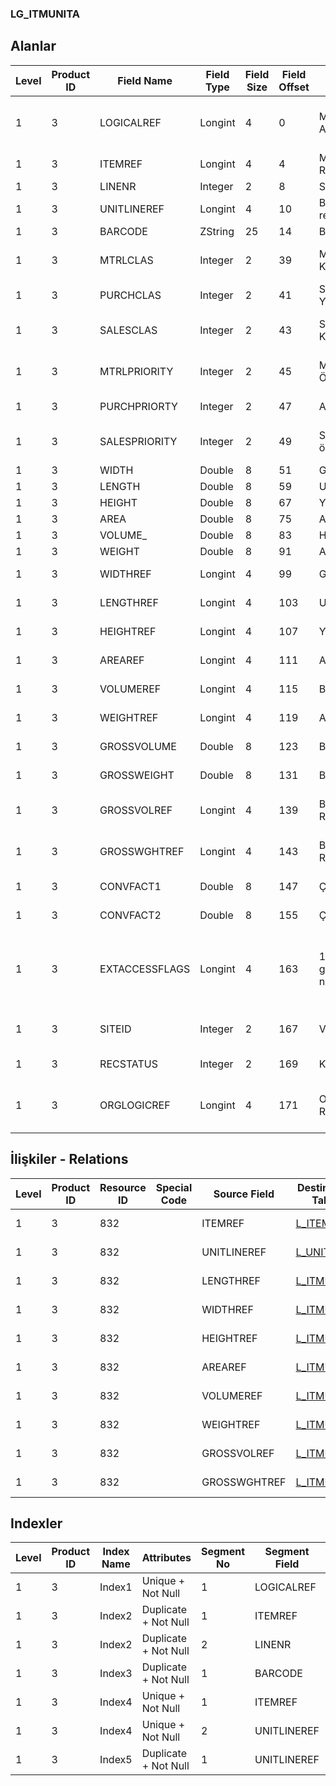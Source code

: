 ### LG_ITMUNITA

## Alanlar

**Level**|**Product ID**|**Field Name**|**Field Type**|**Field Size**|**Field Offset**|**Türkçe Açıklama**|**Expression**
-----|-----|-----|-----|-----|-----|-----|-----
1|3|LOGICALREF|Longint|4|0|Malzeme - Birim Ataması Log. Ref.|Item - Unit Assignment Logical Reference
1|3|ITEMREF|Longint|4|4|Malzeme Kartı Referansı (ITEMS)|Item Card Reference
1|3|LINENR|Integer|2|8|Satır Numarası|Line Number
1|3|UNITLINEREF|Longint|4|10|Birim referansı(UNITSETL)|Unit Reference
1|3|BARCODE|ZString|25|14|Barkod|Barcode
1|3|MTRLCLAS|Integer|2|39|Malzeme Yönetimi Kullanım Yeri|Usage Point is Material Management
1|3|PURCHCLAS|Integer|2|41|Satınalma Kullanım Yeri|Usage Point is Purchase
1|3|SALESCLAS|Integer|2|43|Satış ve Dağıtım Kullanım Yeri|Usage Point is Sales / Distribution
1|3|MTRLPRIORITY|Integer|2|45|Malzeme Yönetimi Önceliği|Material Management Priority
1|3|PURCHPRIORTY|Integer|2|47|Alış önceliği|Purchase Priority
1|3|SALESPRIORITY|Integer|2|49|Satış dağıtım önceliği|Sales / Distribution Priority
1|3|WIDTH|Double|8|51|Genişlik|Width
1|3|LENGTH|Double|8|59|Uzunluk|Length
1|3|HEIGHT|Double|8|67|Yükseklik|Height
1|3|AREA|Double|8|75|Alan|Area
1|3|VOLUME_|Double|8|83|Hacim|Volume
1|3|WEIGHT|Double|8|91|Ağırlık|Weight
1|3|WIDTHREF|Longint|4|99|Genişlik birim ref.|Width Unit Reference
1|3|LENGTHREF|Longint|4|103|Uzunluk Birim Ref.|Length Unit Reference
1|3|HEIGHTREF|Longint|4|107|Yükseklik Birimi Ref.|Height Unit Reference
1|3|AREAREF|Longint|4|111|Alan Birim Referansı|Area Unit Reference
1|3|VOLUMEREF|Longint|4|115|Birim hacim ref.|Volume Unit Reference
1|3|WEIGHTREF|Longint|4|119|Ağırlık birim ref.|Weight Unit Reference
1|3|GROSSVOLUME|Double|8|123|Bürüt Hacim|Gross Volume
1|3|GROSSWEIGHT|Double|8|131|Bürüt Ağırlık|Gross Weight
1|3|GROSSVOLREF|Longint|4|139|Bürüt Hacim Birim Ref.|Gross Volume Unit Reference
1|3|GROSSWGHTREF|Longint|4|143|Bürüt Ağırlık Birim Ref.|Gross Weight Unit Reference
1|3|CONVFACT1|Double|8|147|Çevrim Katsayısı|Conversion Factor
1|3|CONVFACT2|Double|8|155|Çevrim Katsayısı|Conversion Factor
1|3|EXTACCESSFLAGS|Longint|4|163|1. E-iş ortamında geçerli 2. Satış noktalarında geçerli|1. Valid in e-business environment 2. Valid in points of sale
1|3|SITEID|Integer|2|167|Veri Merkezi|Data Processing Site
1|3|RECSTATUS|Integer|2|169|Kayıt Durumu|Record Status
1|3|ORGLOGICREF|Longint|4|171|Orijinal Kayıt Log. Ref.|Original Record Logical Reference

## İlişkiler - Relations

**Level**|**Product ID**|**Resource ID**|**Special Code**|**Source Field**|**Destination Table**|**Destination Field**|**Relation Type**|**Extra Condition**
-----|-----|-----|-----|-----|-----|-----|-----|-----
1|3|832||ITEMREF|[L_ITEMS](../LG_ITEMS "L_ITEMS")|LOGICALREF|one-to-one|
1|3|832||UNITLINEREF|[L_UNITSETL](../LG_UNITSETL "L_UNITSETL")|LOGICALREF|one-to-one|
1|3|832||LENGTHREF|[L_ITMUNITA](../LG_ITMUNITA "L_ITMUNITA")|LOGICALREF|one-to-one|
1|3|832||WIDTHREF|[L_ITMUNITA](../LG_ITMUNITA "L_ITMUNITA")|LOGICALREF|one-to-one|
1|3|832||HEIGHTREF|[L_ITMUNITA](../LG_ITMUNITA "L_ITMUNITA")|LOGICALREF|one-to-one|
1|3|832||AREAREF|[L_ITMUNITA](../LG_ITMUNITA "L_ITMUNITA")|LOGICALREF|one-to-one|
1|3|832||VOLUMEREF|[L_ITMUNITA](../LG_ITMUNITA "L_ITMUNITA")|LOGICALREF|one-to-one|
1|3|832||WEIGHTREF|[L_ITMUNITA](../LG_ITMUNITA "L_ITMUNITA")|LOGICALREF|one-to-one|
1|3|832||GROSSVOLREF|[L_ITMUNITA](../LG_ITMUNITA "L_ITMUNITA")|LOGICALREF|one-to-one|
1|3|832||GROSSWGHTREF|[L_ITMUNITA](../LG_ITMUNITA "L_ITMUNITA")|LOGICALREF|one-to-one|

## Indexler

**Level**|**Product ID**|**Index Name**|**Attributes**|**Segment No**|**Segment Field**|**Sense**
-----|-----|-----|-----|-----|-----|-----
1|3|Index1|Unique + Not Null|1|LOGICALREF|Ascending
1|3|Index2|Duplicate + Not Null|1|ITEMREF|Ascending
1|3|Index2|Duplicate + Not Null|2|LINENR|Ascending
1|3|Index3|Duplicate + Not Null|1|BARCODE|Ascending
1|3|Index4|Unique + Not Null|1|ITEMREF|Ascending
1|3|Index4|Unique + Not Null|2|UNITLINEREF|Ascending
1|3|Index5|Duplicate + Not Null|1|UNITLINEREF|Ascending
